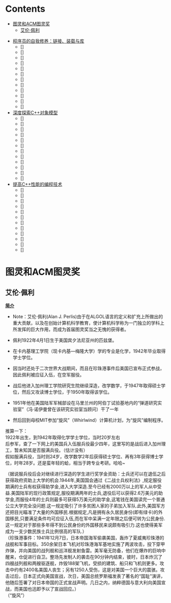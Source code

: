 # Contents  
* [图灵和ACM图灵奖](#图灵和ACM图灵奖)
    * [艾伦·佩利](#艾伦·佩利)

- [程序员的自我修养：链接、装载与库](#程序员的自我修养：链接、装载与库)  
    * []  
    * []  
    * []  
    * []  
    * []  
    * []  
    * []  
    * []  
    * []  
    * []  
    * []  
    * []  
- [深度探索C++对象模型](#深度探索C++对象模型)  
    * []  
    * []  
    * []  
    * []  
    * []  
    * []  
    * []  
    * []  
    * []  
    * []  
    * []  
    * []  
- [提高C++性能的编程技术](#提高C++性能的编程技术)  
    * []  
    * []  
    * []  
    * []  
    * []  
    * []  
    * []  
    * []  
    * []  
    * []  
    * []  
    * []  

# 图灵和ACM图灵奖

## 艾伦·佩利

**[简介](https://xueqiu.com/3993902801/84189314)**  
- Note：艾伦·佩利(Alan J. Perlis)由于在ALGOL语言的定义和扩充上所做出的重大贡献，以及在创始计算机科学教育，使计算机科学称为一门独立的学科上所发挥的巨大作用，而成为首届图灵奖当之无愧的获得者。  

- 佩利1922年4月1日生于美国宾夕法尼亚州的匹兹堡。  
- 在卡内基理工学院（现卡内基—梅隆大学）学的专业是化学，1942年毕业取得学士学位。  
- 因当时还处于二次世界大战期间，而且在珍珠港事件后美国已宣布正式参战，因此佩利被应征入伍，在空军服役。 
- 战后他进入加州理工学院研究生院继续深造，改学数学，于1947年取得硕士学位，然后又攻读博士学位，于1950年取得该学位。  
- 1951年他在美国陆军军械部设在马里兰州的阿伯丁试验基地内的“弹道研究实验室”（冯·诺伊曼曾在该研究实验室当顾问）干了一年  
- 然后回到母校MIT参加“旋风”（Whirlwind）计算机计划，为“旋风”编制程序。

推算一下：  
1922年出生，到1942年取得化学学士学位，当时20岁左右  
后参军，查了一下网上的美国兵入伍服兵役最少四年，这里写的是战后进入加州理工，暂未知其是否服满兵役。（估计没有）  
假如服满兵役，当时则24岁，改学数学2年后获得硕士学位、再有3年获得博士学位，时年28岁。还是蛮年轻的蛤，相当于跨专业考研。哈哈~

（据说服兵役后会对继续进行深造的学生进行奖学金资助：士兵还可以在退伍之后获得政府资助上大学的机会.1944年,美国国会通过《二战士兵权利法》,规定服役期满的士兵有权获得助学金,进入大学深造.至今已经有2000万以上的军人从中受益.美国陆军的现行政策规定,服役期满两年的士兵,退役后可以获得2.6万美元的助学金,而服役4年的士兵则最多可获得5万美元的助学金,这笔钱在美国读完一个普通公立大学完全没问题.这一规定吸引了许多贫困人家的子弟加入军队.此外,美国军方还把目光瞄准了大量的外国移民.根据规定,凡是拥有永久居民身份(即有绿卡)的外国移民,只要满足条件均可应征入伍,而在军中呆满一定年限之后便可转为公民身份.这一规定对于那些多年得不到公民身份的外国移民来说颇有吸引力.这也使得美军成为一支少数民族士兵比例很高的军队.）  
（珍珠港事件：1941年12月7日，日本帝国海军偷袭美国，轰炸了夏威夷珍珠港的战舰和军事目标。350余架日本飞机对珍珠港海军基地实施了两波攻击，投下穿甲炸弹，并向美国的战列舰和巡洋舰发射鱼雷。美军毫无防备，他们在爆炸的巨响中醒来，仓促进行自卫。整场先发制人的袭击在90分钟内结束，彼时，日本炸沉了四艘战列舰和两艘驱逐舰，炸毁188架飞机，受损的建筑、船只和飞机则更多。攻击中约有2400名美国人丧生；另有1250人受伤，这是对美国一个巨大的震骇。攻击过后，日本正式向美国宣战，次日，美国总统罗斯福发表了著名的“国耻”演讲，他随后签署了对日本帝国的正式宣战声明。几日之内，纳粹德国与意大利向美国宣战，而美国也迅即予以了宣战回应。）  
（“旋风”）
